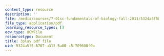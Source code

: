 ```yaml
---
content_type: resource
description: ''
file: /media/courses/7-01sc-fundamentals-of-biology-fall-2011/5324a5f58707a3135a00c8f709600f9b_OBloWTHFPZc.pdf
file_type: application/pdf
learning_resource_types: []
ocw_type: OCWFile
resourcetype: Document
title: 3play pdf file
uid: 5324a5f5-8707-a313-5a00-c8f709600f9b
---
```

